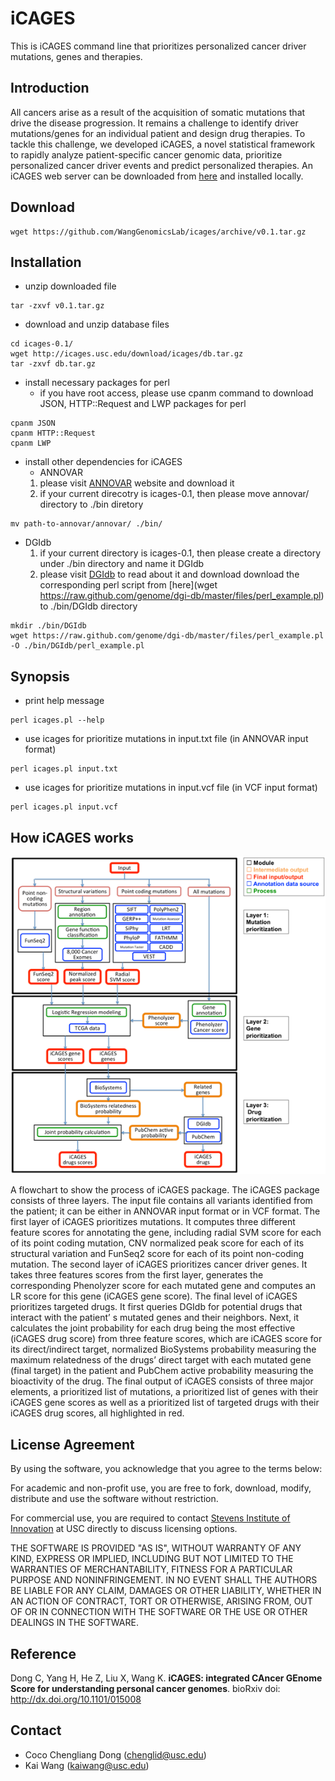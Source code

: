 # iCAGES
This is iCAGES command line that prioritizes personalized cancer driver mutations, genes and therapies.

## Introduction
All cancers arise as a result of the acquisition of somatic mutations that drive the disease progression. It remains a challenge to identify driver mutations/genes for an individual patient and design drug therapies. To tackle this challenge, we developed iCAGES, a novel statistical framework to rapidly analyze patient-specific cancer genomic data, prioritize personalized cancer driver events and predict personalized therapies. An iCAGES web server can be downloaded from [here](http://www.github.com/WangGenomicsLab/icages-server) and installed locally.

## Download
```
wget https://github.com/WangGenomicsLab/icages/archive/v0.1.tar.gz
```

## Installation
- unzip downloaded file
```
tar -zxvf v0.1.tar.gz
```
- download and unzip database files
```
cd icages-0.1/
wget http://icages.usc.edu/download/icages/db.tar.gz
tar -zxvf db.tar.gz
```
- install necessary packages for perl
  * if you have root access, please use cpanm command to download JSON, HTTP::Request and LWP packages for perl
```
cpanm JSON
cpanm HTTP::Request
cpanm LWP
```
- install other dependencies for iCAGES 
  *  ANNOVAR
    1. please visit [ANNOVAR](http://www.openbioinformatics.org/annovar/annovar_download.html) website and download it
    2. if your current direcotry is icages-0.1, then please move annovar/ directory to ./bin diretory 
```
mv path-to-annovar/annovar/ ./bin/
```
  * DGIdb
    1. if your current directory is icages-0.1, then please create a directory under ./bin directory and name it DGIdb
    2. please visit [DGIdb](http://dgidb.genome.wustl.edu/) to read about it and download download the corresponding perl script from [here](wget https://raw.github.com/genome/dgi-db/master/files/perl_example.pl) to ./bin/DGIdb directory
```
mkdir ./bin/DGIdb
wget https://raw.github.com/genome/dgi-db/master/files/perl_example.pl -O ./bin/DGIdb/perl_example.pl
```

## Synopsis

- print help message
```
perl icages.pl --help
```

- use icages for prioritize mutations in input.txt file (in ANNOVAR input format)
```
perl icages.pl input.txt
```

- use icages for prioritize mutations in input.vcf file (in VCF input format)
```
perl icages.pl input.vcf
```

## How iCAGES works
![iCAGES pipeline](/img/icages_pipeline.png)

A flowchart to show the process of iCAGES package. The iCAGES package consists of three layers. The input file contains all variants identified from the patient; it can be either in ANNOVAR input format or in VCF format. The first layer of iCAGES prioritizes mutations. It computes three different feature scores for annotating the gene, including radial SVM score for each of its point coding mutation, CNV normalized peak score for each of its structural variation and FunSeq2 score for each of its point non-coding mutation. The second layer of iCAGES prioritizes cancer driver genes. It takes three features scores from the first layer, generates the corresponding Phenolyzer score for each mutated gene and computes an LR score for this gene (iCAGES gene score). The final level of iCAGES prioritizes targeted drugs. It first queries DGIdb for potential drugs that interact with the patient’ s mutated genes and their neighbors. Next, it calculates the joint probability for each drug being the most effective (iCAGES drug score) from three feature scores, which are iCAGES score for its direct/indirect target, normalized BioSystems probability measuring the maximum relatedness of the drugs’ direct target with each mutated gene (final target) in the patient and PubChem active probability measuring the bioactivity of the drug. The final output of iCAGES consists of three major elements, a prioritized list of mutations, a prioritized list of genes with their iCAGES gene scores as well as a prioritized list of targeted drugs with their iCAGES drug scores, all highlighted in red.

## License Agreement
By using the software, you acknowledge that you agree to the terms below:

For academic and non-profit use, you are free to fork, download, modify, distribute and use the software without restriction.

For commercial use, you are required to contact [Stevens Institute of Innovation](https://stevens.usc.edu/contact-us/) at USC directly to discuss licensing options.

THE SOFTWARE IS PROVIDED "AS IS", WITHOUT WARRANTY OF ANY KIND, EXPRESS OR IMPLIED, INCLUDING BUT NOT LIMITED TO THE WARRANTIES OF MERCHANTABILITY, FITNESS FOR A PARTICULAR PURPOSE AND NONINFRINGEMENT. IN NO EVENT SHALL THE AUTHORS BE LIABLE FOR ANY CLAIM, DAMAGES OR OTHER LIABILITY, WHETHER IN AN ACTION OF CONTRACT, TORT OR OTHERWISE, ARISING FROM, OUT OF OR IN CONNECTION WITH THE SOFTWARE OR THE USE OR OTHER DEALINGS IN THE SOFTWARE.

## Reference
Dong C, Yang H, He Z, Liu X, Wang K. **iCAGES: integrated CAncer GEnome Score for understanding personal cancer genomes**. bioRxiv doi: http://dx.doi.org/10.1101/015008

## Contact
- Coco Chengliang Dong (chenglid@usc.edu)
- Kai Wang (kaiwang@usc.edu)


